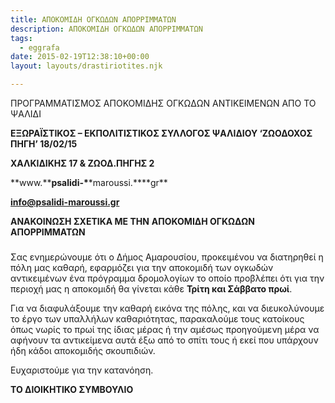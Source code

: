```yaml
---
title: ΑΠΟΚΟΜΙΔΗ ΟΓΚΩΔΩΝ ΑΠΟΡΡΙΜΜΑΤΩΝ
description: ΑΠΟΚΟΜΙΔΗ ΟΓΚΩΔΩΝ ΑΠΟΡΡΙΜΜΑΤΩΝ
tags:
  - eggrafa
date: 2015-02-19T12:38:10+00:00
layout: layouts/drastiriotites.njk

---
```


ΠΡΟΓΡΑΜΜΑΤΙΣΜΟΣ ΑΠΟΚΟΜΙΔΗΣ ΟΓΚΩΔΩΝ ΑΝΤΙΚΕΙΜΕΝΩΝ ΑΠΟ ΤΟ ΨΑΛΙΔΙ

<!-- excerpt -->

**ΕΞΩΡΑΪΣΤΙΚΟΣ – ΕΚΠΟΛΙΤΙΣΤΙΚΟΣ ΣΥΛΛΟΓΟΣ ΨΑΛΙΔΙΟΥ ‘ΖΩΟΔΟΧΟΣ ΠΗΓΗ’ 18/02/15**

**ΧΑΛΚΙΔΙΚΗΣ 17 &amp; ΖΩΟΔ.ΠΗΓΗΣ 2**

**www.\*\***psalidi-\***\*maroussi.\*\***gr\*\*

**info@psalidi-maroussi.gr**

**ΑΝΑΚΟΙΝΩΣΗ ΣΧΕΤΙΚΑ ΜΕ ΤΗΝ** **ΑΠΟΚΟΜΙΔΗ ΟΓΚΩΔΩΝ ΑΠΟΡΡΙΜΜΑΤΩΝ**

###

Σας ενημερώνουμε ότι ο Δήμος Αμαρουσίου, προκειμένου να διατηρηθεί η πόλη μας καθαρή, εφαρμόζει για την αποκομιδή των ογκωδών αντικειμένων ένα πρόγραμμα δρομολογίων το οποίο προβλέπει ότι για την περιοχή μας η αποκομιδή θα γίνεται κάθε **Τρίτη και Σάββατο πρωί**.

Για να διαφυλάξουμε την καθαρή εικόνα της πόλης, και να διευκολύνουμε το έργο των υπαλλήλων καθαριότητας, παρακαλούμε τους κατοίκους όπως νωρίς το πρωί της ίδιας μέρας ή την αμέσως προηγούμενη μέρα να αφήνουν τα αντικείμενα αυτά έξω από το σπίτι τους ή εκεί που υπάρχουν ήδη κάδοι αποκομιδής σκουπιδιών.

Ευχαριστούμε για την κατανόηση.

**ΤΟ ΔΙΟΙΚΗΤΙΚΟ ΣΥΜΒΟΥΛΙΟ**
